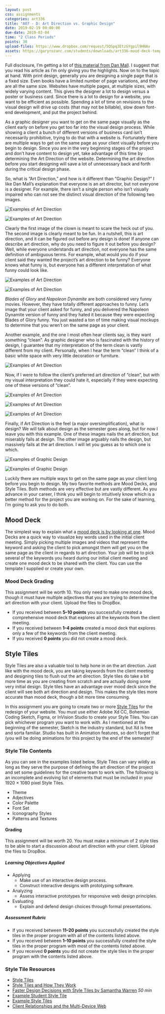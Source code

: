 ```yaml
---
layout: post
css: assignments
categories: art336
title: "A07 - D: Art Direction vs. Graphic Design"
date: 2019-02-19 09:00:00
due-date: 2019-03-04
time: "2 Class Periods"
points: 30
upload-files: https://www.dropbox.com/request/5QSpq3EtzGYgpil9HNAv
assets: https://garyrozanc.com/students/downloads/art336-mood-deck-templates.zip
---
```


Full disclosure, I&rsquo;m getting a lot of [this material from Dan Mall](https://alistapart.com/article/art-direction-and-design). I suggest that you read his article as I&rsquo;m only giving you the highlights. Now on to the topic at hand. With print design, generally you are designing a single page that is a fixed size. Even books have a limited number of page variations, and they are all the same size. Websites have multiple pages, at multiple sizes, with widely varying content. This gives the designer a lot to design versus a poster or business card. Since there is a lot to design for a website, you want to be efficient as possible. Spending a lot of time on revisions to the visual design will drive up costs (that may not be billable), slow down font-end development, and put the project behind.

As a graphic designer you want to get on the same page visually as the client early on before you get too far into the visual design process. While showing a client a bunch of different versions of business card isn&rsquo;t necessarily prohibitive, trying to do that with a website is. Fortunately there are multiple ways to get on the same page as your client visually before you begin to design. Since you are in the very beginning stages of the project and don&rsquo;t have content to design yet, take advantage of this time by determining the Art Direction of the website. Determining the art direction before you start designing will save a lot of unnecessary back and forth during the critical design phase.

So, what is “Art Direction,” and how is it different than “Graphic Design?” I like Dan Mall&rsquo;s explanation that everyone is an art director, but not everyone is a designer. For example, there isn&rsquo;t a single person who isn&rsquo;t visually impaired who can not see the distinct visual direction of the following two images.

![Examples of Art Direction](../img/art336-art-drection-clown-01.jpg)

![Examples of Art Direction](../img/art336-art-drection-clown-02.jpg)

Clearly the first image of the clown is meant to scare the heck out of you. The second image is clearly meant to be fun. In a nutshell, this is art direction, and it can be figured out before any design is done! If anyone can describe art direction, why do you need to figure it out before you design? Well, while everyone understands art direction, not everyone has the same definition of ambiguous terms. For example, what would you do if your client said they wanted the project&rsquo;s art direction to be funny? Everyone knows what funny is, but everyone has a different interpretation of what funny could look like.

![Examples of Art Direction](../img/art336-art-drection-funny-01.jpg)

![Examples of Art Direction](../img/art336-art-drection-funny-02.jpeg)

_Blades of Glory_ and _Napoleon Dynamite_ are both considered very funny movies. However, they have totally different approaches to funny. Let&rsquo;s image that your client asked for funny, and you delivered the Napoleon Dynamite version of funny and they hated it because they were expecting Blades of Glory funny. You just wasted a ton of time making visual mockups to determine that you wren&rsquo;t on the same page as your client.

Another example, and the one I most often hear clients say, is they want something “clean”. As graphic designer who is fascinated with the history of design, I guarantee that my interpretation of the term clean is vastly different from my client. Personally, when I hear the term “clean” I think of a basic white space with very little decoration or furniture.

![Examples of Art Direction](../img/art336-art-drection-clean-01.jpg)

Now, if I were to follow the client&rsquo;s preferred art direction of “clean”, but with my visual interpretation they could hate it, especially if they were expecting one of these versions of “clean”. 

![Examples of Art Direction](../img/art336-art-drection-clean-02.jpg)

![Examples of Art Direction](../img/art336-art-drection-clean-03.jpg)

![Examples of Art Direction](../img/art336-art-drection-clean-04.jpg)

Finally, if Art Direction is the feel (a major oversimplification), what is design? We will talk about  design as the semester goes along, but for now I leave you with this example. One of these images nails the art direction, but miserably fails at design. The other image arguably nails the design, but massively fails at the art direction. I will let you guess as to which one is which.

![Examples of Graphic Design](../img/art336-art-drection-birthday-01.gif)

![Examples of Graphic Design](../img/art336-art-drection-birthday-02.jpg)

Luckily there are multiple ways to get on the same page as your client long before you begin to design. My two favorite methods are Mood Decks, and Style Tiles. Both methods are very effective but are vastly different. As you advance in your career, I think you will begin to intuitively know which is a better method for the project you are working on. For the sake of learning, I&rsquo;m going to ask you to do both.

## Mood Deck
The simplest way to explain what a [mood deck is by looking at one](https://garyrozanc.com/students/downloads/art336-mood-deck-templates.zip). Mood Decks are a quick way to visualize key words used in the initial client meeting. Simply picking multiple images and videos that represent the keyword and asking the client to pick amongst them will get you on the same page as the client in regards to art direction. Your job will be to pick several of the keywords you heard during our initial client meeting and create one mood deck to be shared with the client. You can use the template I supplied or create your own.

### Mood Deck Grading
This assignment will be worth 10. You only need to make one mood deck, though it must have multiple adjectives that you are trying to determine the art direction with your client. Upload the files to DropBox.

- If you received between **5&ndash;10 points** you successfully created a comprehensive mood deck that explores all the keywords from the client meeting.
- If you received between **1&ndash;4 points** created a mood deck that explores only a few of the keywords from the client meeting.
- If you received **0 points** you did not create a mood deck.

## Style Tiles
Style Tiles are also a valuable tool to help hone in on the art direction. Just like with the mood deck, you are taking keywords from the client meeting and designing tiles to flush out the art direction. Style tiles do take a bit more time as you are creating from scratch and are actually doing some very initial design. Style tiles have an advantage over mood deck since the client will see both art direction and design. This makes the style tiles more accurate than mood deck, though a bit more time consuming.

In this assignment you are going to create two or more <a href="http://styletil.es/" target="_blank" title="Style Tiles">Style Tiles</a> for the redesign of your website. You must use either Adobe Xd CC, Bohemian Coding Sketch, Figma, or InVision Studio to create your Style Tiles. You can pick whichever program you want to work with. As I mentioned at the beginning of the semester, Sketch is the industry standard, but Xd is free and sorta familiar. Studio has built in Animation features, so don&rsquo;t forget that (you will be doing animations for this project by the end of the semester)!

### Style Tile Contents
As you can see in the examples listed below, Style Tiles can vary wildly as long as they serve the purpose of defining the art direction of the project and set some guidelines for the creative team to work with. The following is an incomplete and evolving list of elements that must be included in your 1920 &times; 1080 pixel Style Tiles.
- Theme
- Adjectives
- Color Palette
- Font Set
- Iconography Styles
- Patterns and Textures

#### Grading
This assignment will be worth 20. You must make a minimum of 2 style tiles to be able to start a discussion about art direction with your client. Upload the files to DropBox.

##### Learning Objectives Applied
- Applying
    - Make use of an interactive design process.
    - Construct interactive designs with prototyping software.
- Analyzing
    - Assess interactive prototypes for responsive web design principles.
- Evaluating
    - Explain and defend design choices through formal presentations.

##### Assessment Rubric
- If you received between **11&ndash;20 points** you successfully created the style tiles in the proper program with all of the contents listed above.
- If you received between **1&ndash;10 points** you successfully created the style tiles in the proper program with most of the contents listed above.
- If you received **0 points** you did not create the style tiles in the proper program with the contents listed above.

### Style Tile Resources
- <a href="http://styletil.es/" target="_blank" title="Style Tiles">Style Tiles</a>
- <a href="http://alistapart.com/article/style-tiles-and-how-they-work" target="_blank" title="Style Tiles and How They Work · An A List Apart Article">Style Tiles and How They Work</a>
- <a href="https://vimeo.com/115992327" target="_blank" title="Faster Design Decisions with Style Tiles by Samantha Warren - An Event Apart Video on Vimeo">Faster Design Decisions with Style Tiles by Samantha Warren</a> _50 min_
- <a href="/downloads/style-tile-example-01.pdf" target="_blank" title="Example Student Style Tile">Example Student Style Tile</a>
- <a href="https://dribbble.com/tags/style_tile" target="_blank" title="Example Style Tile">Example Style Tiles</a>
- <a href="http://alistapart.com/article/client-relationships-and-the-multi-device-web" target="_blank" title="Client Relationships and the Multi-Device Web">Client Relationships and the Multi-Device Web</a>